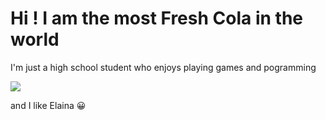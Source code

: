 # Hi ! I am the most Fresh Cola in the world
I'm just a high school student who enjoys playing games and pogramming 

![](http://file3.instiz.net/data/file3/2020/11/28/3/b/8/3b88fe8664b416efd1a42bed0aa001f7.gif)


and I like Elaina :grinning:



